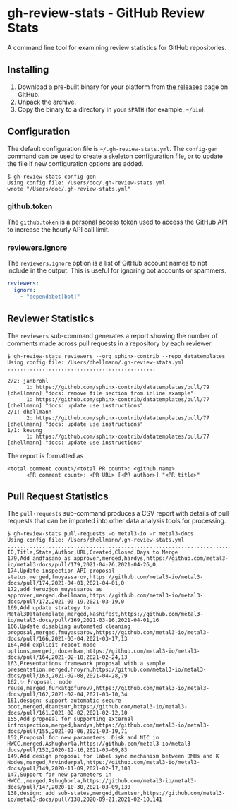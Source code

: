# gh-review-stats - GitHub Review Stats

A command line tool for examining review statistics for GitHub repositories.

## Installing

1. Download a pre-built binary for your platform from [the
   releases](https://github.com/dhellmann/gh-review-stats/releases)
   page on GitHub.
2. Unpack the archive.
3. Copy the binary to a directory in your `$PATH` (for example,
   `~/bin`).

## Configuration

The default configuration file is `~/.gh-review-stats.yml`. The
`config-gen` command can be used to create a skeleton configuration
file, or to update the file if new configuration options are added.

```console
$ gh-review-stats config-gen
Using config file: /Users/doc/.gh-review-stats.yml
wrote "/Users/doc/.gh-review-stats.yml"
```

### github.token

The `github.token` is a [personal access
token](https://github.com/settings/tokens) used to access the GitHub
API to increase the hourly API call limit.

### reviewers.ignore

The `reviewers.ignore` option is a list of GitHub account names to not
include in the output. This is useful for ignoring bot accounts or
spammers.

```yaml
reviewers:
  ignore:
    - "dependabot[bot]"
```

## Reviewer Statistics

The `reviewers` sub-command generates a report showing the number of
comments made across pull requests in a repository by each reviewer.

```console
$ gh-review-stats reviewers --org sphinx-contrib --repo datatemplates
Using config file: /Users/dhellmann/.gh-review-stats.yml
...............................................

2/2: janbrohl
      1: https://github.com/sphinx-contrib/datatemplates/pull/79 [dhellmann] "docs: remove file section from inline example"
      1: https://github.com/sphinx-contrib/datatemplates/pull/77 [dhellmann] "docs: update use instructions"
2/1: dhellmann
      2: https://github.com/sphinx-contrib/datatemplates/pull/77 [dhellmann] "docs: update use instructions"
1/1: kevung
      1: https://github.com/sphinx-contrib/datatemplates/pull/77 [dhellmann] "docs: update use instructions"
```

The report is formatted as

```text
<total comment count>/<total PR count>: <github name>
      <PR comment count>: <PR URL> [<PR author>] "<PR title>"
```

## Pull Request Statistics

The `pull-requests` sub-command produces a CSV report with details of
pull requests that can be imported into other data analysis tools for
processing.

```console
$ gh-review-stats pull-requests -o metal3-io -r metal3-docs
Using config file: /Users/dhellmann/.gh-review-stats.yml
..............................................................................................................................................................
ID,Title,State,Author,URL,Created,Closed,Days to Merge
179,Add andfasano as approver,merged,hardys,https://github.com/metal3-io/metal3-docs/pull/179,2021-04-26,2021-04-26,0
174,Update inspection API proposal status,merged,fmuyassarov,https://github.com/metal3-io/metal3-docs/pull/174,2021-04-01,2021-04-01,0
172,add feruzjon muyassarov as approver,merged,dhellmann,https://github.com/metal3-io/metal3-docs/pull/172,2021-03-19,2021-03-19,0
169,Add update strategy to Metal3DataTemplate,merged,kashifest,https://github.com/metal3-io/metal3-docs/pull/169,2021-03-16,2021-04-01,16
166,Update disabling automated cleaning proposal,merged,fmuyassarov,https://github.com/metal3-io/metal3-docs/pull/166,2021-03-04,2021-03-17,13
164,Add explicit reboot mode options,merged,rdoxenham,https://github.com/metal3-io/metal3-docs/pull/164,2021-02-10,2021-02-24,13
163,Presentations framework proposal with a sample presentation,merged,hroyrh,https://github.com/metal3-io/metal3-docs/pull/163,2021-02-08,2021-04-28,79
162,✨ Proposal: node reuse,merged,furkatgofurov7,https://github.com/metal3-io/metal3-docs/pull/162,2021-02-04,2021-03-10,34
161,design: support automatic secure boot,merged,dtantsur,https://github.com/metal3-io/metal3-docs/pull/161,2021-02-02,2021-02-12,10
155,Add proposal for supporting external introspection,merged,hardys,https://github.com/metal3-io/metal3-docs/pull/155,2021-01-06,2021-03-19,71
152,Proposal for new parameters: Disk and NIC in HWCC,merged,Ashughorla,https://github.com/metal3-io/metal3-docs/pull/152,2020-12-16,2021-03-09,83
149,Add design proposal for label sync mechanism between BMHs and K Nodes,merged,Arvinderpal,https://github.com/metal3-io/metal3-docs/pull/149,2020-11-09,2021-02-17,100
147,Support for new parameters in HWCC.,merged,Ashughorla,https://github.com/metal3-io/metal3-docs/pull/147,2020-10-30,2021-03-09,130
138,design: add sub-states,merged,dtantsur,https://github.com/metal3-io/metal3-docs/pull/138,2020-09-21,2021-02-10,141
```
